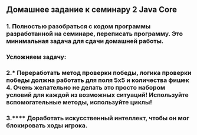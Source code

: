 
## Домашнее задание к семинару 2 Java Core
### 1. Полностью разобраться с кодом программы разработанной на семинаре, переписать программу. Это минимальная задача для сдачи домашней работы.
### Усложняем задачу:
### 2.* Переработать метод проверки победы, логика проверки победы должна работать для поля 5х5 и количества фишек 4. Очень желательно не делать это просто набором условий для каждой из возможных ситуаций! Используйте вспомогательные методы, используйте циклы!
### 3.**** Доработать искусственный интеллект, чтобы он мог блокировать ходы игрока.